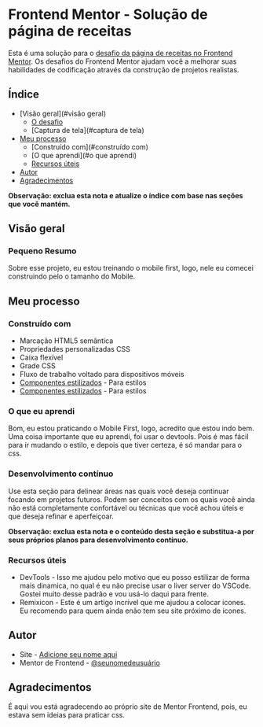 # Frontend Mentor - Solução de página de receitas

Esta é uma solução para o [desafio da página de receitas no Frontend Mentor](https://www.frontendmentor.io/challenges/recipe-page-KiTsR8QQKm). Os desafios do Frontend Mentor ajudam você a melhorar suas habilidades de codificação através da construção de projetos realistas.

## Índice

- [Visão geral](#visão geral)
   - [O desafio](#o-desafio)
   - [Captura de tela](#captura de tela)
- [Meu processo](#meu-processo)
   - [Construído com](#construído com)
   - [O que aprendi](#o que aprendi)
   - [Recursos úteis](#useful-resources)
- [Autor](#autor)
- [Agradecimentos](#agradecimentos)

**Observação: exclua esta nota e atualize o índice com base nas seções que você mantém.**

## Visão geral

### Pequeno Resumo
Sobre esse projeto, eu estou treinando o mobile first, logo, nele eu comecei construindo pelo o tamanho do Mobile.

## Meu processo

### Construído com

- Marcação HTML5 semântica
- Propriedades personalizadas CSS
- Caixa flexível
- Grade CSS
- Fluxo de trabalho voltado para dispositivos móveis
- [Componentes estilizados](https://cdnjs.com/libraries/remixicon) - Para estilos
- [Componentes estilizados](https://remixicon.com/) - Para estilos

### O que eu aprendi

Bom, eu estou praticando o Mobile First, logo, acredito que estou indo bem.
Uma coisa importante que eu aprendi, foi usar o devtools. Pois é mas fácil para ir mudando o estilo, e depois que tiver certeza, é só mandar para o css.

### Desenvolvimento contínuo

Use esta seção para delinear áreas nas quais você deseja continuar focando em projetos futuros. Podem ser conceitos com os quais você ainda não está completamente confortável ou técnicas que você achou úteis e que deseja refinar e aperfeiçoar.

**Observação: exclua esta nota e o conteúdo desta seção e substitua-a por seus próprios planos para desenvolvimento contínuo.**

### Recursos úteis

- DevTools - Isso me ajudou pelo motivo que eu posso estilizar de forma mais dinamica, no qual é eu não precise usar o liver server do VSCode. Gostei muito desse padrão e vou usá-lo daqui para frente.
- Remixicon - Este é um artigo incrível que me ajudou a colocar icones. Eu recomendo para quem ainda enão tem seu site próximo de icones.


## Autor

- Site - [Adicione seu nome aqui]()
- Mentor de Frontend - [@seunomedeusuário](https://www.frontendmentor.io/profile/DavidMarinho2203)


## Agradecimentos

É aqui vou está agradecendo ao próprio site de Mentor Frontend, pois, eu estava sem ideias para praticar css.